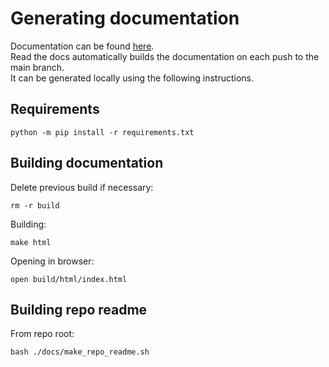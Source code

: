 # Generating documentation

Documentation can be found [here](https://physo.readthedocs.io/en/latest/).\
Read the docs automatically builds the documentation on each push to the main branch.\
It can be generated locally using the following instructions.

## Requirements

```
python -m pip install -r requirements.txt
```

## Building documentation

Delete previous build if necessary:
```
rm -r build
```
Building:
```
make html
```
Opening in browser:
```
open build/html/index.html
```

## Building repo readme

From repo root:

```
bash ./docs/make_repo_readme.sh
```